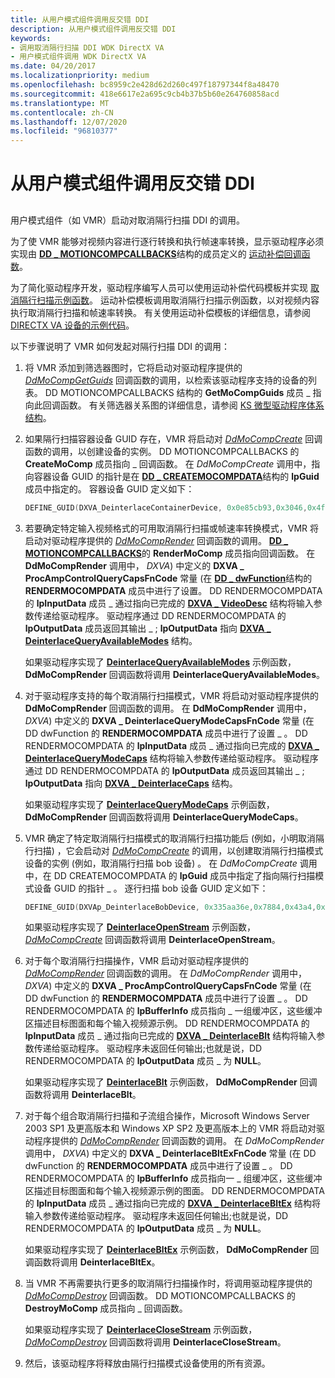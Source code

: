 ```yaml
---
title: 从用户模式组件调用反交错 DDI
description: 从用户模式组件调用反交错 DDI
keywords:
- 调用取消隔行扫描 DDI WDK DirectX VA
- 用户模式组件调用 WDK DirectX VA
ms.date: 04/20/2017
ms.localizationpriority: medium
ms.openlocfilehash: bc8959c2e428d62d260c497f18797344f8a48470
ms.sourcegitcommit: 418e6617e2a695c9cb4b37b5b60e264760858acd
ms.translationtype: MT
ms.contentlocale: zh-CN
ms.lasthandoff: 12/07/2020
ms.locfileid: "96810377"
---
```

# <a name="calling-the-deinterlace-ddi-from-a-user-mode-component"></a>从用户模式组件调用反交错 DDI


## <span id="ddk_calling_the_deinterlace_ddi_from_a_user_mode_component_gg"></span><span id="DDK_CALLING_THE_DEINTERLACE_DDI_FROM_A_USER_MODE_COMPONENT_GG"></span>


用户模式组件（如 VMR）启动对取消隔行扫描 DDI 的调用。

为了使 VMR 能够对视频内容进行逐行转换和执行帧速率转换，显示驱动程序必须实现由 [**DD \_ MOTIONCOMPCALLBACKS**](/windows/win32/api/ddrawint/ns-ddrawint-dd_motioncompcallbacks)结构的成员定义的 [运动补偿回调函数](motion-compensation-callbacks.md)。

为了简化驱动程序开发，驱动程序编写人员可以使用运动补偿代码模板并实现 [取消隔行扫描示例函数](sample-functions-for-deinterlacing.md)。 运动补偿模板调用取消隔行扫描示例函数，以对视频内容执行取消隔行扫描和帧速率转换。 有关使用运动补偿模板的详细信息，请参阅 [DIRECTX VA 设备的示例代码](example-code-for-directx-va-devices.md)。

以下步骤说明了 VMR 如何发起对隔行扫描 DDI 的调用：

1.  将 VMR 添加到筛选器图时，它将启动对驱动程序提供的 [*DdMoCompGetGuids*](/windows/win32/api/ddrawint/nc-ddrawint-pdd_mocompcb_getguids) 回调函数的调用，以检索该驱动程序支持的设备的列表。 DD MOTIONCOMPCALLBACKS 结构的 **GetMoCompGuids** 成员 \_ 指向此回调函数。 有关筛选器关系图的详细信息，请参阅 [KS 微型驱动程序体系结构](../stream/ks-minidriver-architecture.md)。

2.  如果隔行扫描容器设备 GUID 存在，VMR 将启动对 [*DdMoCompCreate*](/windows/win32/api/ddrawint/nc-ddrawint-pdd_mocompcb_create) 回调函数的调用，以创建设备的实例。 DD MOTIONCOMPCALLBACKS 的 **CreateMoComp** 成员指向 \_ 回调函数。 在 *DdMoCompCreate* 调用中，指向容器设备 GUID 的指针是在 [**DD \_ CREATEMOCOMPDATA**](/windows/win32/api/ddrawint/ns-ddrawint-dd_createmocompdata)结构的 **lpGuid** 成员中指定的。 容器设备 GUID 定义如下：
    ```cpp
    DEFINE_GUID(DXVA_DeinterlaceContainerDevice, 0x0e85cb93,0x3046,0x4ff0,0xae,0xcc,0xd5,0x8c,0xb5,0xf0,0x35,0xfd);
    ```

3.  若要确定特定输入视频格式的可用取消隔行扫描或帧速率转换模式，VMR 将启动对驱动程序提供的 [*DdMoCompRender*](/windows/win32/api/ddrawint/nc-ddrawint-pdd_mocompcb_render) 回调函数的调用。 [**DD \_ MOTIONCOMPCALLBACKS**](/windows/win32/api/ddrawint/ns-ddrawint-dd_motioncompcallbacks)的 **RenderMoComp** 成员指向回调函数。 在 **DdMoCompRender** 调用中， *DXVA*) 中定义的 **DXVA \_ ProcAmpControlQueryCapsFnCode** 常量 (在 [**DD \_ dwFunction**](/windows/win32/api/ddrawint/ns-ddrawint-dd_rendermocompdata)结构的 **RENDERMOCOMPDATA** 成员中进行了设置。 DD RENDERMOCOMPDATA 的 **lpInputData** 成员 \_ 通过指向已完成的 [**DXVA \_ VideoDesc**](/windows-hardware/drivers/ddi/dxva/ns-dxva-_dxva_videodesc) 结构将输入参数传递给驱动程序。 驱动程序通过 DD RENDERMOCOMPDATA 的 **lpOutputData** 成员返回其输出 \_ ; **lpOutputData** 指向 [**DXVA \_ DeinterlaceQueryAvailableModes**](/windows-hardware/drivers/ddi/dxva/ns-dxva-_dxva_deinterlacequeryavailablemodes) 结构。

    如果驱动程序实现了 [**DeinterlaceQueryAvailableModes**](./dxva-deinterlacecontainerdeviceclass-deinterlacequeryavailablemodes.md) 示例函数， **DdMoCompRender** 回调函数将调用 **DeinterlaceQueryAvailableModes**。

4.  对于驱动程序支持的每个取消隔行扫描模式，VMR 将启动对驱动程序提供的 **DdMoCompRender** 回调函数的调用。 在 **DdMoCompRender** 调用中， *DXVA*) 中定义的 **DXVA \_ DeinterlaceQueryModeCapsFnCode** 常量 (在 DD dwFunction 的 **RENDERMOCOMPDATA** 成员中进行了设置 \_ 。 DD RENDERMOCOMPDATA 的 **lpInputData** 成员 \_ 通过指向已完成的 [**DXVA \_ DeinterlaceQueryModeCaps**](/windows-hardware/drivers/ddi/dxva/ns-dxva-_dxva_deinterlacequerymodecaps) 结构将输入参数传递给驱动程序。 驱动程序通过 DD RENDERMOCOMPDATA 的 **lpOutputData** 成员返回其输出 \_ ; **lpOutputData** 指向 [**DXVA \_ DeinterlaceCaps**](/windows-hardware/drivers/ddi/dxva/ns-dxva-_dxva_deinterlacecaps) 结构。

    如果驱动程序实现了 [**DeinterlaceQueryModeCaps**](./dxva-deinterlacecontainerdeviceclass-deinterlacequerymodecaps.md) 示例函数， **DdMoCompRender** 回调函数将调用 **DeinterlaceQueryModeCaps**。

5.  VMR 确定了特定取消隔行扫描模式的取消隔行扫描功能后 (例如，小明取消隔行扫描) ，它会启动对 [*DdMoCompCreate*](/windows/win32/api/ddrawint/nc-ddrawint-pdd_mocompcb_create) 的调用，以创建取消隔行扫描模式设备的实例 (例如，取消隔行扫描 bob 设备) 。 在 *DdMoCompCreate* 调用中，在 DD CREATEMOCOMPDATA 的 **lpGuid** 成员中指定了指向隔行扫描模式设备 GUID 的指针 \_ 。 逐行扫描 bob 设备 GUID 定义如下：

    ```cpp
    DEFINE_GUID(DXVAp_DeinterlaceBobDevice, 0x335aa36e,0x7884,0x43a4,0x9c,0x91,0x7f,0x87,0xfa,0xf3,0xe3,0x7e);
    ```

    如果驱动程序实现了 [**DeinterlaceOpenStream**](./dxva-deinterlacebobdeviceclass-deinterlaceopenstream.md) 示例函数， [*DdMoCompCreate*](/windows/win32/api/ddrawint/nc-ddrawint-pdd_mocompcb_create) 回调函数将调用 **DeinterlaceOpenStream**。

6.  对于每个取消隔行扫描操作，VMR 启动对驱动程序提供的 [*DdMoCompRender*](/windows/win32/api/ddrawint/nc-ddrawint-pdd_mocompcb_render) 回调函数的调用。 在 *DdMoCompRender* 调用中， *DXVA*) 中定义的 **DXVA \_ ProcAmpControlQueryCapsFnCode** 常量 (在 DD dwFunction 的 **RENDERMOCOMPDATA** 成员中进行了设置 \_ 。 DD RENDERMOCOMPDATA 的 **lpBufferInfo** 成员指向 \_ 一组缓冲区，这些缓冲区描述目标图面和每个输入视频源示例。 DD RENDERMOCOMPDATA 的 **lpInputData** 成员 \_ 通过指向已完成的 [**DXVA \_ DeinterlaceBlt**](/windows-hardware/drivers/ddi/dxva/ns-dxva-_dxva_deinterlaceblt) 结构将输入参数传递给驱动程序。 驱动程序未返回任何输出;也就是说，DD RENDERMOCOMPDATA 的 **lpOutputData** 成员 \_ 为 **NULL**。

    如果驱动程序实现了 [**DeinterlaceBlt**](./dxva-deinterlacebobdeviceclass-deinterlaceblt.md) 示例函数， **DdMoCompRender** 回调函数将调用 **DeinterlaceBlt**。

7.  对于每个组合取消隔行扫描和子流组合操作，Microsoft Windows Server 2003 SP1 及更高版本和 Windows XP SP2 及更高版本上的 VMR 将启动对驱动程序提供的 [*DdMoCompRender*](/windows/win32/api/ddrawint/nc-ddrawint-pdd_mocompcb_render) 回调函数的调用。 在 *DdMoCompRender* 调用中， *DXVA*) 中定义的 **DXVA \_ DeinterlaceBltExFnCode** 常量 (在 DD dwFunction 的 **RENDERMOCOMPDATA** 成员中进行了设置 \_ 。 DD RENDERMOCOMPDATA 的 **lpBufferInfo** 成员指向一 \_ 组缓冲区，这些缓冲区描述目标图面和每个输入视频源示例的图面。 DD RENDERMOCOMPDATA 的 **lpInputData** 成员 \_ 通过指向已完成的 [**DXVA \_ DeinterlaceBltEx**](/windows-hardware/drivers/ddi/dxva/ns-dxva-_dxva_deinterlacebltex) 结构将输入参数传递给驱动程序。 驱动程序未返回任何输出;也就是说，DD RENDERMOCOMPDATA 的 **lpOutputData** 成员 \_ 为 **NULL**。

    如果驱动程序实现了 [**DeinterlaceBltEx**](./dxva-deinterlacebobdeviceclass-deinterlacebltex.md) 示例函数， **DdMoCompRender** 回调函数将调用 **DeinterlaceBltEx**。

8.  当 VMR 不再需要执行更多的取消隔行扫描操作时，将调用驱动程序提供的 [*DdMoCompDestroy*](/windows/win32/api/ddrawint/nc-ddrawint-pdd_mocompcb_destroy) 回调函数。 DD MOTIONCOMPCALLBACKS 的 **DestroyMoComp** 成员指向 \_ 回调函数。

    如果驱动程序实现了 [**DeinterlaceCloseStream**](./dxva-deinterlacebobdeviceclass-deinterlaceclosestream.md) 示例函数， [*DdMoCompDestroy*](/windows/win32/api/ddrawint/nc-ddrawint-pdd_mocompcb_destroy) 回调函数将调用 **DeinterlaceCloseStream**。

9.  然后，该驱动程序将释放由隔行扫描模式设备使用的所有资源。

 

